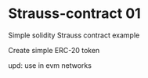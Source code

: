 # Strauss-contract 01

Simple solidity Strauss contract example

Create simple ERC-20 token

upd: use in evm networks

